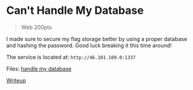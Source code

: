 # Can't Handle My Database

> Web 200pts

I made sure to secure my flag storage better by using a proper database and hashing the password.
Good luck breaking it this time around!

The service is located at: `http://46.101.109.0:1337`

Files: [handle my database](./src)

[Writeup](./writeup.md)

